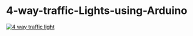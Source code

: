 # 4-way-traffic-Lights-using-Arduino

[![4 way traffic light](https://i9.ytimg.com/vi/rvAICgCHMBI/maxresdefault.jpg?time=1664020800000&sqp=CMDiu5kG&rs=AOn4CLAt2dbxfJ4Mb2mwVEx6HootUPD9Tw)](https://www.youtube.com/watch?v=rvAICgCHMBI)
